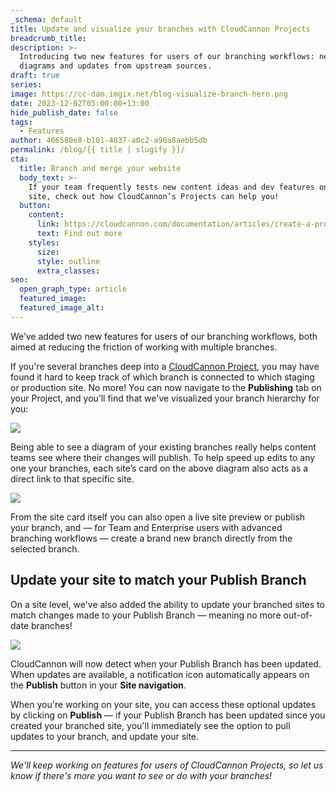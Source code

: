 ```yaml
---
_schema: default
title: Update and visualize your branches with CloudCannon Projects
breadcrumb_title:
description: >-
  Introducing two new features for users of our branching workflows: new branch
  diagrams and updates from upstream sources.
draft: true
series:
image: https://cc-dam.imgix.net/blog-visualize-branch-hero.png
date: 2023-12-02T05:00:00+13:00
hide_publish_date: false
tags:
  - Features
author: 466580e8-b101-4837-a0c2-a90a8aebb5db
permalink: /blog/{{ title | slugify }}/
cta:
  title: Branch and merge your website
  body_text: >-
    If your team frequently tests new content ideas and dev features on your
    site, check out how CloudCannon’s Projects can help you!
  button:
    content:
      link: https://cloudcannon.com/documentation/articles/create-a-project/
      text: Find out more
    styles:
      size:
      style: outline
      extra_classes:
seo:
  open_graph_type: article
  featured_image:
  featured_image_alt:
---
```

We’ve added two new features for users of our branching workflows, both aimed at reducing the friction of working with multiple branches.

If you're several branches deep into a [CloudCannon Project](https://cloudcannon.com/documentation/articles/create-a-project/), you may have found it hard to keep track of which branch is connected to which staging or production site. No more! You can now navigate to the **Publishing** tab on your Project, and you’ll find that we've visualized your branch hierarchy for you:

<!-- notionvc: e3c8e2ee-b939-4d17-84a6-dcde7e3f211d -->

![](https://cc-dam.imgix.net/publish-branch-visual-r.png)

Being able to see a diagram of your existing branches really helps content teams see where their changes will publish. To help speed up edits to any one your branches, each site’s card on the above diagram also acts as a direct link to that specific site. <!-- notionvc: d9a57340-8108-480c-a5dc-d77dbedc3f2b -->

![](https://cc-dam.imgix.net/teams-enterprise-advanced-branching-r.png)

From the site card itself you can also open a live site preview or publish your branch, and — for Team and Enterprise users with advanced branching workflows — create a brand new branch directly from the selected branch.

## Update your site to match your Publish Branch

On a site level, we've also added the ability to update your branched sites to match changes made to your Publish Branch — meaning no more out-of-date branches!

<!-- notionvc: b4d1c23f-86ba-48a8-a686-6f7ec88e58b2 -->

![](https://cc-dam.imgix.net/publish-branch-updates-r.png)

CloudCannon will now detect when your Publish Branch has been updated. When updates are available, a notification icon automatically appears on the&nbsp;**Publish**&nbsp;button in your&nbsp;**Site navigation**.

When you're working on your site, you can access these optional updates by clicking on **Publish** — if your Publish Branch has been updated since you created your branched site, you'll immediately see the option to pull updates to your branch, and update your site.

---

*We'll keep working on features for users of CloudCannon Projects, so let us know if there's more you want to see or do with your branches!*

<!-- notionvc: 16989da7-4ba6-43a1-ae0e-d4d4baad2e2f --><!-- notionvc: ca8a9fce-d0bd-45a7-b758-77f4861bb04b -->
